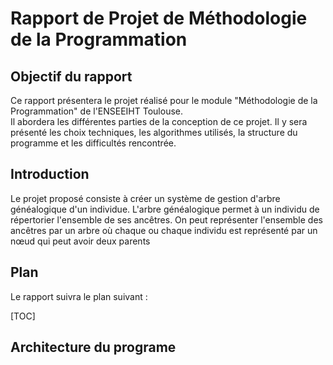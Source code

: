 # Rapport de Projet de Méthodologie de la Programmation

## Objectif du rapport 

Ce rapport présentera le projet réalisé pour le module "Méthodologie de la Programmation" de l'ENSEEIHT Toulouse.   
Il  abordera les différentes parties de la conception de ce projet. Il y sera présenté les choix techniques, les algorithmes utilisés, la structure du programme et les difficultés rencontrée.

## Introduction 

Le projet proposé consiste à créer un système de gestion d'arbre généalogique d'un individue. L'arbre généalogique permet à un individu de répertorier l'ensemble de ses ancêtres. On peut représenter l'ensemble des ancêtres par un arbre où chaque ou chaque individu est représenté par un nœud qui peut avoir deux parents

## Plan 

Le rapport suivra le plan suivant : 

[TOC]

## Architecture du programe
<!--stackedit_data:
eyJoaXN0b3J5IjpbLTEyNzgxMTQ1NSw3ODY3MDUyMTFdfQ==
-->